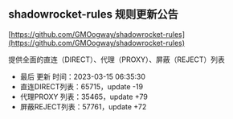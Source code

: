## shadowrocket-rules 规则更新公告

[https://github.com/GMOogway/shadowrocket-rules](https://github.com/GMOogway/shadowrocket-rules)

提供全面的直连（DIRECT）、代理（PROXY）、屏蔽（REJECT）列表
- 最后 更新 时间：2023-03-15 06:35:30
- 直连DIRECT列表：65715，update -19
- 代理PROXY 列表：35465，update +79
- 屏蔽REJECT列表：57761，update +72